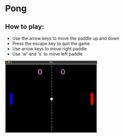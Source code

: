 # Pong

## How to play:
- Use the arrow keys to move the paddle up and down
- Press the escape key to quit the game
- Use arrow keys to move right paddle
- Use 'w' and 's' to move left paddle

<img src= "data/pong-demo.gif" width="300">